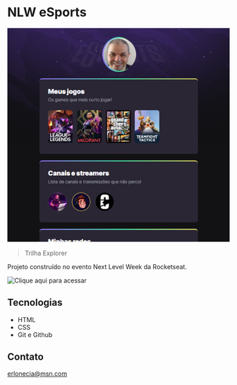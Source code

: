 # NLW eSports

![preview](./.github/preview.png)

> Trilha Explorer

Projeto construído no evento
Next Level Week da Rocketseat.

![Clique aqui para acessar](https://erlonbs.github.io/nlw-esports-explorer/)

## Tecnologias

- HTML
- CSS
- Git e Github

## Contato

erlonecia@msn.com
